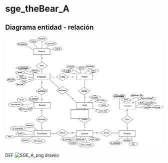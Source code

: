 # sge_theBear_A

## Diagrama entidad - relación 

![alt text](Fotografias/SGE_A.drawio.png)

DEF
![SGE_A_png drawio](https://github.com/user-attachments/assets/49930f95-97d0-4336-be0f-9db61d0a95c4)


